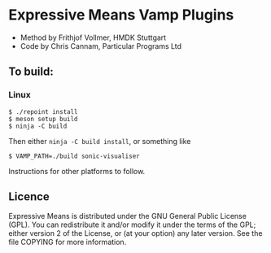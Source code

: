 
# Expressive Means Vamp Plugins

* Method by Frithjof Vollmer, HMDK Stuttgart
* Code by Chris Cannam, Particular Programs Ltd

## To build:

### Linux

```
$ ./repoint install
$ meson setup build
$ ninja -C build
```

Then either `ninja -C build install`, or something like

```
$ VAMP_PATH=./build sonic-visualiser
```

Instructions for other platforms to follow.

## Licence

Expressive Means is distributed under the GNU General Public License
(GPL). You can redistribute it and/or modify it under the terms of the
GPL; either version 2 of the License, or (at your option) any later
version. See the file COPYING for more information.
